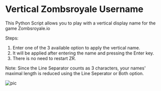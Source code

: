 # Vertical Zombsroyale Username
This Python Script allows you to play with a vertical display name for the game Zombsroyale.io

Steps:
1. Enter one of the 3 available option to apply the vertical name.
2. It will be applied after entering the name and pressing the Enter key.
3. There is no need to restart ZR.

Note: Since the Line Separator counts as 3 characters, your names' maximal length is reduced using the Line Seperator or Both option.

![pic](https://github.com/Sonicbird21/vertical-Username-Zombsroyale/assets/67420120/3ba59afc-a20b-48ca-aa72-a4802baef003)
